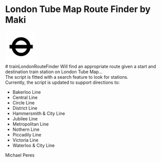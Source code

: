 <h1>London Tube Map Route Finder by Maki</h1>
<div id='img';margin='auto'><img src='https://raw.githubusercontent.com/makiisthenes/trainLondonRouteFinder/master/tfl_logo.jpg' alt='logo' height='20%' width='20%'></div>
# trainLondonRouteFinder
Will find an appropriate route given a start and destination train station on London Tube Map...<br>
The script is fitted with a search feature to look for stations.<br>
Currently, the script is updated to support directions to:<br>
<ul>
  <li>Bakerloo Line</li>
  <li>Central Line</li>
  <li>Circle Line</li>
  <li>District Line</li>
  <li>Hammersmith & City Line</li>
  <li>Jubilee Line</li>
  <li>Metropolitan Line</li>
  <li>Nothern Line</li>
  <li>Piccadily Line</li>
  <li>Victoria Line</li>
  <li>Waterloo & City Line</li>
</ul>
Michael Peres
